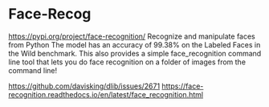 # Face-Recog
https://pypi.org/project/face-recognition/
Recognize and manipulate faces from Python
The model has an accuracy of 99.38% on the
Labeled Faces in the Wild benchmark.
This also provides a simple face_recognition command line tool that lets
you do face recognition on a folder of images from the command line!


https://github.com/davisking/dlib/issues/2671
https://face-recognition.readthedocs.io/en/latest/face_recognition.html
